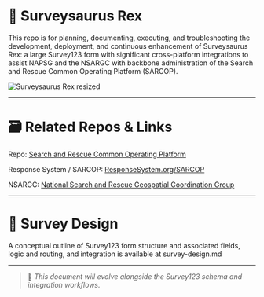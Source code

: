 # 🦖 Surveysaurus Rex
This repo is for planning, documenting, executing, and troubleshooting the development, deployment, and continuous enhancement of Surveysaurus Rex: a large Survey123 form with significant cross-platform integrations to assist NAPSG and the NSARGC with backbone administration of the Search and Rescue Common Operating Platform (SARCOP).

![Surveysaurus Rex resized](https://github.com/user-attachments/assets/56fd5abc-b599-47ae-b00e-0a88143b3566)

---

# 🗃️ Related Repos & Links
Repo: [Search and Rescue Common Operating Platform](https://github.com/pjdohertygis/SARCOP)

Response System / SARCOP: [ResponseSystem.org/SARCOP](https://www.responsesystem.org/sarcop)

NSARGC: [National Search and Rescue Geospatial Coordination Group](https://nsargc.napsgfoundation.org/)

---

# 📜 Survey Design
A conceptual outline of Survey123 form structure and associated fields, logic and routing, and integration is available at survey-design.md

---

> 📌 *This document will evolve alongside the Survey123 schema and integration workflows.*
